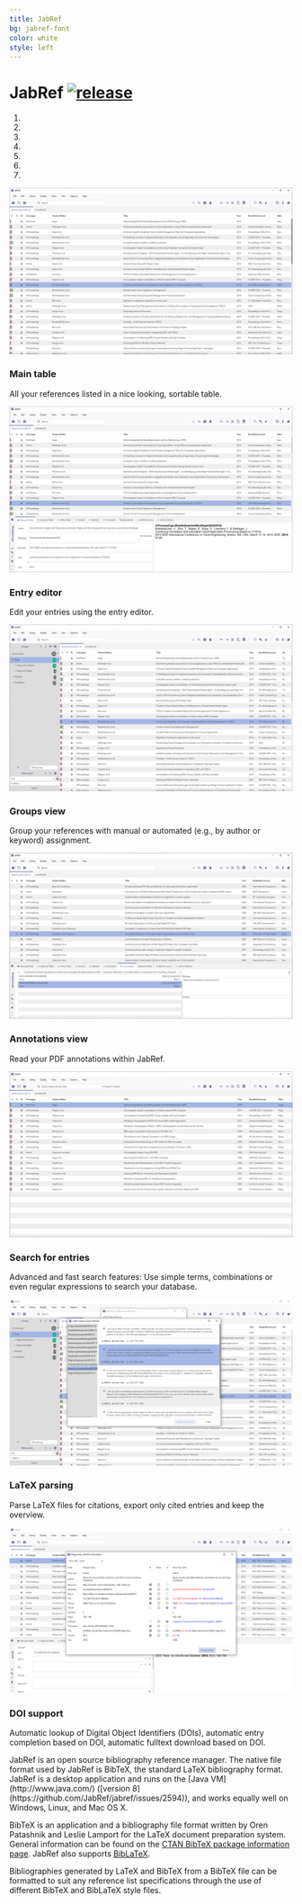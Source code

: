 ```yaml
---
title: JabRef
bg: jabref-font
color: white
style: left
---
```


# JabRef [![release](https://img.shields.io/github/v/release/JabRef/jabref.svg)](https://downloads.jabref.org)
<div class="container">
	<div class="row">
        <div class="col-md-1"></div>
        <div class="col-md-10">
			<div id="myCarousel" class="carousel slide" data-ride="carousel">
			    <!-- Carousel indicators -->
			    <ol class="carousel-indicators">
			        <li data-target="#myCarousel" data-slide-to="0" class="active"></li>
			        <li data-target="#myCarousel" data-slide-to="1"></li>
			        <li data-target="#myCarousel" data-slide-to="2"></li>
			        <li data-target="#myCarousel" data-slide-to="3"></li>
			        <li data-target="#myCarousel" data-slide-to="4"></li>
			        <li data-target="#myCarousel" data-slide-to="5"></li>
					<li data-target="#myCarousel" data-slide-to="5"></li>
			    </ol>   
			    <!-- Wrapper for carousel items -->
			    <div class="carousel-inner">
			        <div class="item active">
			            <img src="img/jabref-5-0-maintable.png" alt="Main table" class="center-block">
			            <div class="carousel-caption well well-sm">
					        <h3>Main table</h3>
					        <p>All your references listed in a nice looking, sortable table.</p>
					    </div>
			        </div>
			        <div class="item">
			            <img src="img/jabref-5-0-entryeditor.png" alt="Entry editor" class="center-block">
			            <div class="carousel-caption well well-sm">
					        <h3>Entry editor</h3>
					        <p>Edit your entries using the entry editor.</p>
					    </div>
			        </div>
			        <div class="item">
			            <img src="img/jabref-5-0-groups.png" alt="JabRef groups feature" class="center-block">
			            <div class="carousel-caption well well-sm">
						    <h3>Groups view</h3>
						    <p>Group your references with manual or automated (e.g., by author or keyword) assignment.</p>
					    </div>
			        </div>
					<div class="item">
			            <img src="img/jabref-5-0-fileannotations.png" alt="JabRef annotations viewer" class="center-block">
			            <div class="carousel-caption well well-sm">
						    <h3>Annotations view</h3>
						    <p>Read your PDF annotations within JabRef.</p>
					    </div>
			        </div>
			        <div class="item">
			            <img src="img/jabref-5-0-search.png" alt="JabRef search feature" class="center-block">
			            <div class="carousel-caption well well-sm">
						    <h3>Search for entries</h3>
						    <p>Advanced and fast search features: Use simple terms, combinations or even regular expressions to search your database.</p>
					    </div>
			        </div>
			        <div class="item">
			            <img src="img/jabref-5-0-parselatex.png" alt="JabRef parse latex feature" class="center-block">
			            <div class="carousel-caption well well-sm">
						    <h3>LaTeX parsing</h3>
						    <p>Parse LaTeX files for citations, export only cited entries and keep the overview.</p>
					    </div>
			        </div>
					<div class="item">
			            <img src="img/jabref-5-0-doilookup.png" alt="JabRef DOI lookup" class="center-block">
			            <div class="carousel-caption well well-sm">
						    <h3>DOI support</h3>
						    <p>Automatic lookup of Digital Object Identifiers (DOIs), automatic entry completion based on DOI, automatic fulltext download based on DOI.</p>
					    </div>
			        </div>
			    </div>
			    <!-- Carousel controls -->
			    <a class="carousel-control left" href="#myCarousel" data-slide="prev">
			        <span class="glyphicon glyphicon-chevron-left"></span>
			    </a>
			    <a class="carousel-control right" href="#myCarousel" data-slide="next">
			        <span class="glyphicon glyphicon-chevron-right"></span>
			    </a>
			</div>
		</div>
		<div class="col-md-1"></div>
	</div>
</div>
JabRef is an open source bibliography reference manager.
The native file format used by JabRef is BibTeX, the standard LaTeX bibliography format.
JabRef is a desktop application and runs on the [Java VM](http://www.java.com/) ([version 8](https://github.com/JabRef/jabref/issues/2594)), and works equally well on Windows, Linux, and Mac OS X.

BibTeX is an application and a bibliography file format written by Oren Patashnik and Leslie Lamport for the LaTeX document preparation system.
General information can be found on the [CTAN BibTeX package information page](https://www.ctan.org/pkg/bibtex).
JabRef also supports [BibLaTeX](https://www.ctan.org/pkg/biblatex).

Bibliographies generated by LaTeX and BibTeX from a BibTeX file can be formatted to suit any reference list specifications through the use of different BibTeX and BibLaTeX style files.
